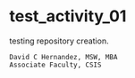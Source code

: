 # test_activity_01
testing repository creation.  

```
David C Hernandez, MSW, MBA
Associate Faculty, CSIS
```
